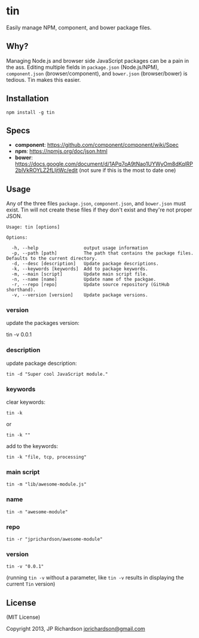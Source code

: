 tin
===

Easily manage NPM, component, and bower package files.


Why?
----

Managing Node.js and browser side JavaScript packages can be a pain in the ass. Editing multiple fields in `package.json` (Node.js/NPM), `component.json` (browser/component), and `bower.json` (browser/bower) is tedious. Tin makes this easier.



Installation
------------

    npm install -g tin



Specs
-----

- **component**: https://github.com/component/component/wiki/Spec
- **npm**: https://npmjs.org/doc/json.html
- **bower**: https://docs.google.com/document/d/1APq7oA9tNao1UYWyOm8dKqlRP2blVkROYLZ2fLIjtWc/edit (not sure if this is the most to date one)


Usage
-----

Any of the three files `package.json`, `component.json`, and `bower.json` must exist. Tin will not create these files if they don't exist and they're not proper JSON.


    Usage: tin [options]

    Options:

      -h, --help                 output usage information
      -p, --path [path]          The path that contains the package files. Defaults to the current directory.
      -d, --desc [description]   Update package descriptions.
      -k, --keywords [keywords]  Add to package keywords.
      -m, --main [script]        Update main script file.
      -n, --name [name]          Update name of the packgae.
      -r, --repo [repo]          Update source repository (GitHub shorthand).
      -v, --version [version]    Update package versions.


### version

update the packages version:

   tin -v 0.0.1


### description

update package description: 

    tin -d "Super cool JavaScript module."


### keywords

clear keywords:

    tin -k

or

    tin -k ""

add to the keywords:

    tin -k "file, tcp, processing"


### main script

    tin -m "lib/awesome-module.js"


### name

    tin -n "awesome-module"


### repo
  
    tin -r "jprichardson/awesome-module"


### version

    tin -v "0.0.1"

(running `tin -v` without a parameter, like `tin -v` results in displaying the current `Tin` version)



License
-------

(MIT License)

Copyright 2013, JP Richardson  <jprichardson@gmail.com>


